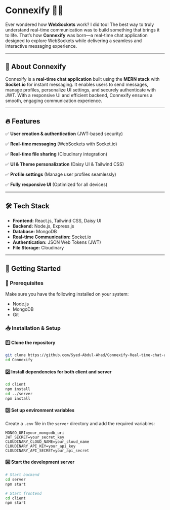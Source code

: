 # Connexify 🚀💬

Ever wondered how **WebSockets** work? I did too! The best way to truly understand real-time communication was to build something that brings it to life. That’s how **Connexify** was born—a real-time chat application designed to explore WebSockets while delivering a seamless and interactive messaging experience.

---

## 🌟 About Connexify

Connexify is a **real-time chat application** built using the **MERN stack** with **Socket.io** for instant messaging. It enables users to send messages, manage profiles, personalize UI settings, and securely authenticate with JWT. With a responsive UI and efficient backend, Connexify ensures a smooth, engaging communication experience.

---

## 🔥 Features

✅ **User creation & authentication** (JWT-based security)

✅ **Real-time messaging** (WebSockets with Socket.io)

✅ **Real-time file sharing** (Cloudinary integration)

✅ **UI & Theme personalization** (Daisy UI & Tailwind CSS)

✅ **Profile settings** (Manage user profiles seamlessly)

✅ **Fully responsive UI** (Optimized for all devices)

---

## 🛠️ Tech Stack

- **Frontend:** React.js, Tailwind CSS, Daisy UI
- **Backend:** Node.js, Express.js
- **Database:** MongoDB
- **Real-time Communication:** Socket.io
- **Authentication:** JSON Web Tokens (JWT)
- **File Storage:** Cloudinary

---

## 🚀 Getting Started

### 📌 Prerequisites
Make sure you have the following installed on your system:
- Node.js
- MongoDB
- Git

### 📥 Installation & Setup

#### 1️⃣ Clone the repository
```bash
git clone https://github.com/Syed-Abdul-Ahad/Connexify-Real-time-chat-app.git
cd Connexify
```

#### 2️⃣ Install dependencies for both client and server
```bash
cd client
npm install
cd ../server
npm install
```

#### 3️⃣ Set up environment variables
Create a `.env` file in the `server` directory and add the required variables:
```
MONGO_URI=your_mongodb_uri
JWT_SECRET=your_secret_key
CLOUDINARY_CLOUD_NAME=your_cloud_name
CLOUDINARY_API_KEY=your_api_key
CLOUDINARY_API_SECRET=your_api_secret
```

#### 4️⃣ Start the development server
```bash
# Start backend
cd server
npm start

# Start frontend
cd client
npm start